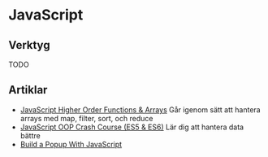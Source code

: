 # JavaScript

## Verktyg
TODO

## Artiklar
- [JavaScript Higher Order Functions & Arrays](https://www.youtube.com/watch?v=rRgD1yVwIvE) Går igenom sätt att hantera arrays med map, filter, sort, och reduce
- [JavaScript OOP Crash Course (ES5 & ES6)](https://www.youtube.com/watch?v=vDJpGenyHaA) Lär dig att hantera data bättre
- [Build a Popup With JavaScript](https://www.youtube.com/watch?v=MBaw_6cPmAw)
